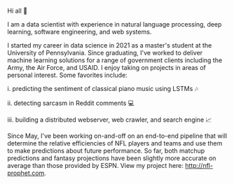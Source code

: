 Hi all 🫡

I am a data scientist with experience in natural language processing, deep learning, software engineering, and web systems. 

I started my career in data science in 2021 as a master's student at the University of Pennsylvania. Since graduating, I've worked to deliver machine learning solutions for a range of government clients including the Army, the Air Force, and USAID. I enjoy taking on projects in areas of personal interest. Some favorites include:

  i. predicting the sentiment of classical piano music using LSTMs 🎶
  
  ii. detecting sarcasm in Reddit comments 💻
  
  iii. building a distributed webserver, web crawler, and search engine 📈
  

Since May, I've been working on-and-off on an end-to-end pipeline that will determine the relative efficiencies of NFL players and teams and use them to make predictions about future performance. So far, both matchup predictions and fantasy projections have been slightly more accurate on average than those provided by ESPN. View my project here: http://nfl-prophet.com.
